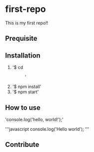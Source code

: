 # first-repo
This is my first repo!!

## Prequisite

## Installation
1. '$ cd <dir>'
2. '$ npm install'
3. '$ npm start'

## How to use
'console.log('hello, world!');'

'''javascript
console.log('Hello world'); 
'''


## Contribute


